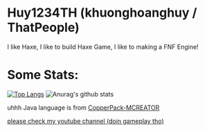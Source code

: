 # Huy1234TH (khuonghoanghuy / ThatPeople)
I like Haxe, I like to build Haxe Game, I like to making a FNF Engine!

# Some Stats:
[![Top Langs](https://github-readme-stats.vercel.app/api/top-langs/?username=khuonghoanghuy)](https://github.com/khuonghoanghuy/github-readme-stats)
![Anurag's github stats](https://github-readme-stats.vercel.app/api?username=khuonghoanghuy)

uhhh Java language is from [CopperPack-MCREATOR](https://github.com/khuonghoanghuy/CopperPack-MCREATOR)

[please check my youtube channel (doin gameplay tho)](https://youtube.com/@huy1234ththingie?si=LV2JoiYIvCckH6t9)
